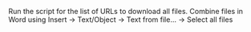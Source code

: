 Run the script for the list of URLs to download all files. Combine files in Word using Insert → Text/Object → Text from file... → Select all files
